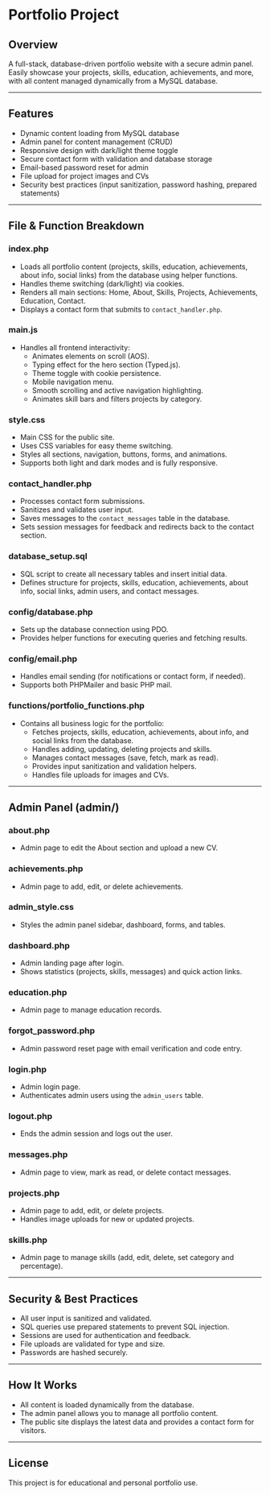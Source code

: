 # Portfolio Project

## Overview
A full-stack, database-driven portfolio website with a secure admin panel. Easily showcase your projects, skills, education, achievements, and more, with all content managed dynamically from a MySQL database.

---

## Features
- Dynamic content loading from MySQL database
- Admin panel for content management (CRUD)
- Responsive design with dark/light theme toggle
- Secure contact form with validation and database storage
- Email-based password reset for admin
- File upload for project images and CVs
- Security best practices (input sanitization, password hashing, prepared statements)

---

## File & Function Breakdown

### index.php
- Loads all portfolio content (projects, skills, education, achievements, about info, social links) from the database using helper functions.
- Handles theme switching (dark/light) via cookies.
- Renders all main sections: Home, About, Skills, Projects, Achievements, Education, Contact.
- Displays a contact form that submits to `contact_handler.php`.

### main.js
- Handles all frontend interactivity:
  - Animates elements on scroll (AOS).
  - Typing effect for the hero section (Typed.js).
  - Theme toggle with cookie persistence.
  - Mobile navigation menu.
  - Smooth scrolling and active navigation highlighting.
  - Animates skill bars and filters projects by category.

### style.css
- Main CSS for the public site.
- Uses CSS variables for easy theme switching.
- Styles all sections, navigation, buttons, forms, and animations.
- Supports both light and dark modes and is fully responsive.

### contact_handler.php
- Processes contact form submissions.
- Sanitizes and validates user input.
- Saves messages to the `contact_messages` table in the database.
- Sets session messages for feedback and redirects back to the contact section.

### database_setup.sql
- SQL script to create all necessary tables and insert initial data.
- Defines structure for projects, skills, education, achievements, about info, social links, admin users, and contact messages.

### config/database.php
- Sets up the database connection using PDO.
- Provides helper functions for executing queries and fetching results.

### config/email.php
- Handles email sending (for notifications or contact form, if needed).
- Supports both PHPMailer and basic PHP mail.

### functions/portfolio_functions.php
- Contains all business logic for the portfolio:
  - Fetches projects, skills, education, achievements, about info, and social links from the database.
  - Handles adding, updating, deleting projects and skills.
  - Manages contact messages (save, fetch, mark as read).
  - Provides input sanitization and validation helpers.
  - Handles file uploads for images and CVs.

---

## Admin Panel (admin/)

### about.php
- Admin page to edit the About section and upload a new CV.

### achievements.php
- Admin page to add, edit, or delete achievements.

### admin_style.css
- Styles the admin panel sidebar, dashboard, forms, and tables.

### dashboard.php
- Admin landing page after login.
- Shows statistics (projects, skills, messages) and quick action links.

### education.php
- Admin page to manage education records.

### forgot_password.php
- Admin password reset page with email verification and code entry.

### login.php
- Admin login page.
- Authenticates admin users using the `admin_users` table.

### logout.php
- Ends the admin session and logs out the user.

### messages.php
- Admin page to view, mark as read, or delete contact messages.

### projects.php
- Admin page to add, edit, or delete projects.
- Handles image uploads for new or updated projects.

### skills.php
- Admin page to manage skills (add, edit, delete, set category and percentage).

---

## Security & Best Practices
- All user input is sanitized and validated.
- SQL queries use prepared statements to prevent SQL injection.
- Sessions are used for authentication and feedback.
- File uploads are validated for type and size.
- Passwords are hashed securely.

---

## How It Works
- All content is loaded dynamically from the database.
- The admin panel allows you to manage all portfolio content.
- The public site displays the latest data and provides a contact form for visitors.

---


## License
This project is for educational and personal portfolio use.

